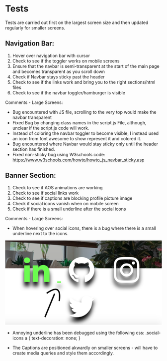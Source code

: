 # Tests 

Tests are carried out first on the largest screen size and then updated regularly for smaller screens.

## Navigation Bar: 
  1. Hover over navigation bar with cursor
  2. Check to see if the toggler works on mobile screens
  3. Ensure that the navbar is semi-transparent at the start of the main page and becomes transparent as you scroll down 
  4. Check if Navbar stays sticky past the header 
  5. Check to see if the links work and bring you to the right sections/html files
  6. Check to see if the navbar toggler/hamburger is visible
   
Comments - Large Screens:

- Bug encountered with JS file, scrolling to the very top would make the navbar transparent
- Fixed Bug by changing class names in the script.js File, although, unclear if the script.js code will work.
- Instead of coloring the navbar toggler to become visible, I instead used an icon from font awesome to show represent it and colored it.
- Bug encountered where Navbar would stay sticky only until the header section has finished.
- Fixed non-sticky bug using W3schools code: https://www.w3schools.com/howto/howto_js_navbar_sticky.asp 

## Banner Section: 
1. Check to see if AOS animations are working
2. Check to see if social links work 
3. Check to see if captions are blocking profile picture image
4. Check if social icons vanish when on mobile screen
5. Check if there is a small underline after the social icons
   
Comments - Large Screens: 

- When hovering over social icons, there is a bug where there is a small underline next to the icons. 

![SocialLink-error-Demo](assets/tests/social-link-error.png)

- Annoying underline has been debugged using the following css: 
    .social-icons a {
    text-decoration: none;
}

- The Captions are positioned akwardly on smaller screens - will have to create media queries and style them accordingly.
